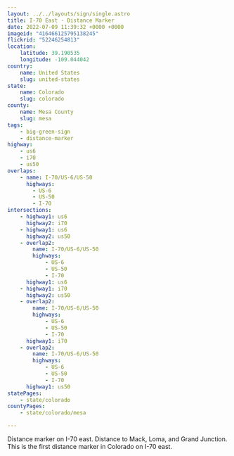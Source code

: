 ```yaml
---
layout: ../../layouts/sign/single.astro
title: I-70 East - Distance Marker
date: 2022-07-09 11:39:32 +0000 +0000
imageid: "416466125795138245"
flickrid: "52246254813"
location:
    latitude: 39.190535
    longitude: -109.044042
country:
    name: United States
    slug: united-states
state:
    name: Colorado
    slug: colorado
county:
    name: Mesa County
    slug: mesa
tags:
    - big-green-sign
    - distance-marker
highway:
    - us6
    - i70
    - us50
overlaps:
    - name: I-70/US-6/US-50
      highways:
        - US-6
        - US-50
        - I-70
intersections:
    - highway1: us6
      highway2: i70
    - highway1: us6
      highway2: us50
    - overlap2:
        name: I-70/US-6/US-50
        highways:
            - US-6
            - US-50
            - I-70
      highway1: us6
    - highway1: i70
      highway2: us50
    - overlap2:
        name: I-70/US-6/US-50
        highways:
            - US-6
            - US-50
            - I-70
      highway1: i70
    - overlap2:
        name: I-70/US-6/US-50
        highways:
            - US-6
            - US-50
            - I-70
      highway1: us50
statePages:
    - state/colorado
countyPages:
    - state/colorado/mesa

---
```

Distance marker on I-70 east.  Distance to Mack, Loma, and Grand Junction.  This is the first distance marker in Colorado on I-70 east.